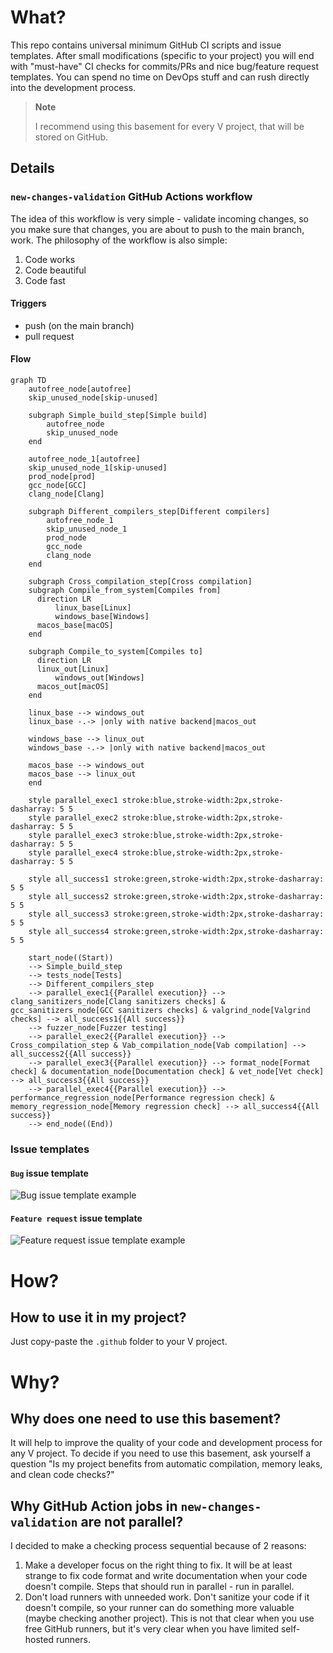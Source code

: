 # What?

This repo contains universal minimum GitHub CI scripts and issue templates. After small modifications (specific to your project) you will end with "must-have" CI checks for commits/PRs and nice bug/feature request templates. You can spend no time on DevOps stuff and can rush directly into the development process.

> **Note**
> 
> I recommend using this basement for every V project, that will be stored on GitHub.

## Details

### `new-changes-validation` GitHub Actions workflow

The idea of this workflow is very simple - validate incoming changes, so you make sure that changes, you are about to push to the main branch, work.
The philosophy of the workflow is also simple:

1. Code works
2. Code beautiful
3. Code fast

#### Triggers

- push (on the main branch)
- pull request

#### Flow

```mermaid
graph TD
	autofree_node[autofree]
	skip_unused_node[skip-unused]

	subgraph Simple_build_step[Simple build]
		autofree_node
		skip_unused_node
	end

	autofree_node_1[autofree]
	skip_unused_node_1[skip-unused]
	prod_node[prod]
	gcc_node[GCC]
	clang_node[Clang]

	subgraph Different_compilers_step[Different compilers]
		autofree_node_1
		skip_unused_node_1
		prod_node
		gcc_node
		clang_node
	end

	subgraph Cross_compilation_step[Cross compilation]
    subgraph Compile_from_system[Compiles from]
      direction LR
		  linux_base[Linux]
		  windows_base[Windows]
      macos_base[macOS]
    end

    subgraph Compile_to_system[Compiles to]
      direction LR
      linux_out[Linux]
		  windows_out[Windows]
      macos_out[macOS]
    end
    
    linux_base --> windows_out
    linux_base -.-> |only with native backend|macos_out
    
    windows_base --> linux_out
    windows_base -.-> |only with native backend|macos_out
    
    macos_base --> windows_out
    macos_base --> linux_out
	end

	style parallel_exec1 stroke:blue,stroke-width:2px,stroke-dasharray: 5 5
	style parallel_exec2 stroke:blue,stroke-width:2px,stroke-dasharray: 5 5
	style parallel_exec3 stroke:blue,stroke-width:2px,stroke-dasharray: 5 5
	style parallel_exec4 stroke:blue,stroke-width:2px,stroke-dasharray: 5 5
  
	style all_success1 stroke:green,stroke-width:2px,stroke-dasharray: 5 5
	style all_success2 stroke:green,stroke-width:2px,stroke-dasharray: 5 5
	style all_success3 stroke:green,stroke-width:2px,stroke-dasharray: 5 5
	style all_success4 stroke:green,stroke-width:2px,stroke-dasharray: 5 5

	start_node((Start)) 
	--> Simple_build_step
	--> tests_node[Tests]
	--> Different_compilers_step
	--> parallel_exec1{{Parallel execution}} --> clang_sanitizers_node[Clang sanitizers checks] & gcc_sanitizers_node[GCC sanitizers checks] & valgrind_node[Valgrind checks] --> all_success1{{All success}}
	--> fuzzer_node[Fuzzer testing]
	--> parallel_exec2{{Parallel execution}} --> Cross_compilation_step & Vab_compilation_node[Vab compilation] --> all_success2{{All success}}
	--> parallel_exec3{{Parallel execution}} --> format_node[Format check] & documentation_node[Documentation check] & vet_node[Vet check] --> all_success3{{All success}}
	--> parallel_exec4{{Parallel execution}} --> performance_regression_node[Performance regression check] & memory_regression_node[Memory regression check] --> all_success4{{All success}}
	--> end_node((End))
```

### Issue templates

#### `Bug` issue template

![Bug issue template example](https://user-images.githubusercontent.com/36485221/219885209-8343f5cf-fbab-428f-8090-f7b1979a5c62.png)

#### `Feature request` issue template

![Feature request issue template example](https://user-images.githubusercontent.com/36485221/219885262-3f770c2b-a51a-4c95-8954-43ff97fc792d.png)

# How?

## How to use it in my project?

Just copy-paste the `.github` folder to your V project.

# Why?

## Why does one need to use this basement?

It will help to improve the quality of your code and development process for any V project. To decide if you need to use this basement, ask yourself a question "Is my project benefits from automatic compilation, memory leaks, and clean code checks?"

## Why GitHub Action jobs in `new-changes-validation` are not parallel?

I decided to make a checking process sequential because of 2 reasons:

1. Make a developer focus on the right thing to fix. It will be at least strange to fix code format and write documentation when your code doesn't compile. Steps that should run in parallel - run in parallel.
2. Don't load runners with unneeded work. Don't sanitize your code if it doesn't compile, so your runner can do something more valuable (maybe checking another project). This is not that clear when you use free GitHub runners, but it's very clear when you have limited self-hosted runners.
